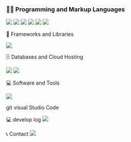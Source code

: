 


###  👨‍💻 Programming and Markup Languages


<img src="https://img.shields.io/badge/php-777BB4?style=flat-square&logo=php&logoColor=white"> 
<img src="https://img.shields.io/badge/react-61DAFB?style=flat-square&logo=react&logoColor=white"> 
<img src="https://img.shields.io/badge/Java-007396?style=flat-square&logo=Java&logoColor=white"> 

<img src="https://img.shields.io/badge/html5-E34F26?style=flat-square&logo=html5&logoColor=white"> 
<img src="https://img.shields.io/badge/css-1572B6?style=flat-square&logo=css3&logoColor=white"> 
<img src="https://img.shields.io/badge/javascript-F7DF1E?style=flat-square&logo=javascript&logoColor=black"> 



🧰 Frameworks and Libraries

<img src="https://img.shields.io/badge/bootstrap-7952B3?style=flat-square&logo=bootstrap&logoColor=white">


🗄️ Databases and Cloud Hosting

<img src="https://img.shields.io/badge/mysql-4479A1?style=flat-square&logo=mysql&logoColor=white">  
<img src="https://img.shields.io/badge/javascript-F7DF1E?style=flat-square&logo=javascript&logoColor=black"> 


💻 Software and Tools

<img src="https://img.shields.io/badge/Andoid Studio-3DDC84?style=flat-square&logo=android studio&logoColor=white">

git visual Studio Code

💻 develop log
<a href="https://velog.io/@bi-sz">
<img src="https://img.shields.io/badge/Velog-20c997?style=flat-square&logo=velog&logoColor=white"> 
</a>


📞 Contact 
<a href="mailto:kwonbe99@gmail.com">
<img src="https://img.shields.io/badge/Gmail-EA4335?style=flat-square&logo=Gmail&logoColor=white"> 
</a>


